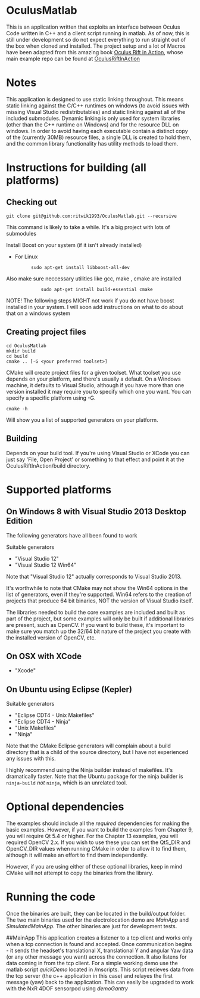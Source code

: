 OculusMatlab
==================

This is an application written that exploits an interface between Oculus Code written in C++ and a client script running in matlab. As of now, this is still under development so do not expect everything to run straight out of the box when cloned and installed. The project setup and a lot of Macros have been adapted from this amazing book [Oculus Rift in Action](http://oculusriftinaction.com), whose main example repo can be found at [OculusRiftInAction](https://github.com/OculusRiftInAction/OculusRiftInAction)

# Notes

This application is designed to use static linking throughout.  This means static linking against the C/C++ runtimes 
on windows (to avoid issues with missing Visual Studio redistributables) and static linking against all of the 
included submodules.  Dynamic linking is only used for system libraries (other than the C++ runtime on Windows) and 
for the resource DLL on windows.  In order to avoid having each executable contain a distinct copy of the (currently 
30MB) resource files, a single DLL is created to hold them, and the common library functionality has utility methods 
to load them.

# Instructions for building (all platforms)

## Checking out 

	git clone git@github.com:ritwik1993/OculusMatlab.git --recursive

This command is likely to take a while. It's a big project with lots of submodules

Install Boost on your system (if it isn't already installed)

 - For Linux

	      	 sudo apt-get install libboost-all-dev

  Also make sure neccessary utilities like gcc, make , cmake are installed
  
       	    	 sudo apt-get install build-essential cmake
		 
NOTE! The following steps MIGHT not work if you do not have boost installed in your system. I will soon add instructions on what to do about that on a windows system

## Creating project files

	cd OculusMatlab
	mkdir build
	cd build
	cmake .. [-G <your preferred toolset>]

CMake will create project files for a given toolset.  What toolset you use depends on your platform, and there's usually a 
default.  On a Windows machine, it defaults to Visual Studio, although if you have more than one version installed it may 
require you to specify which one you want.  You can specify a specific platform using -G.  

    cmake -h

Will show you a list of supported generators on your platform.

## Building

Depends on your build tool.  If you're using Visual Studio or XCode you can just say 'File, Open Project' or something to that effect and point it at the OculusRiftInAction/build directory.  

# Supported platforms

## On Windows 8 with Visual Studio 2013 Desktop Edition

The following generators have all been found to work

Suitable generators

* "Visual Studio 12" 
* "Visual Studio 12 Win64" 

Note that "Visual Studio 12" actually corresponds to Visual Studio 2013.  

It's worthwhile to note that CMake may not show the Win64 options in the list of generators, even if they're supported.
Win64 refers to the creation of projects that produce 64 bit binaries, NOT the version of Visual Studio itself. 

The libraries needed to build the core examples are included and built as part of the project, but some examples will 
only be built if additional libraries are present, such as OpenCV.  If you want to build these, it's important to make 
sure you match up the 32/64 bit nature of the project you create with the installed version of OpenCV, etc.  

## On OSX with XCode

* "Xcode"

## On Ubuntu using Eclipse (Kepler) 

Suitable generators

* "Eclipse CDT4 - Unix Makefiles"
* "Eclipse CDT4 - Ninja"
* "Unix Makefiles"
* "Ninja"

Note that the CMake Eclipse generators will complain about a build directory that is a child of the source directory, 
but I have not experienced any issues with this. 

I highly recommend using the Ninja builder instead of makefiles.  It's dramatically faster.  Note that the Ubuntu package for the ninja builder is `ninja-build` *not* `ninja`, which is an unrelated tool.  

# Optional dependencies

The examples should include all the *required* dependencies for making the basic examples.  However, if you want to build the examples from Chapter 9, you will require Qt 5.4 or higher.  For the Chapter 13 examples, you will required OpenCV 2.x.  If you wish to use these you can set the Qt5_DIR and OpenCV_DIR values when running CMake in order to allow it to find them, although it will make an effort to find them independently.  

However, if you are using either of these optional libraries, keep in mind CMake will not attempt to copy the binaries from the library.  

# Running the code

Once the binaries are built, they can be located in the build/output folder. The two main binaries used for the electrolocation demo are *MainApp* and *SimulatedMainApp*. The other binaries are just for development tests.

##MainApp
This application creates a listener to a tcp client and works only when a tcp connection is found and accepted. Once communication begins - it sends the headset's translational X, translational Y and angular Yaw data (or any other message you want) across the connection. It also listens for data coming in from the tcp client. For a simple working demo use the matlab script *quickDemo* located in /mscripts. This script recieves data from the tcp server (the c++ application in this case) and relayes the first message (yaw) back to the application. This can easily be upgraded to work with the NxR 4DOF sensorpod using *demoGantry*
